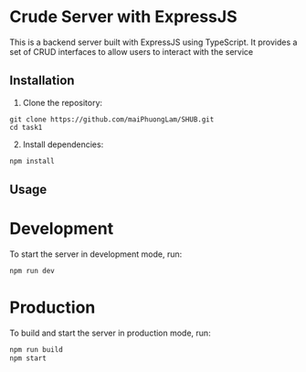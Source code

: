 # Crude Server with ExpressJS

This is a backend server built with ExpressJS using TypeScript. It provides a set of CRUD interfaces to allow users to interact with the service

## Installation

1. Clone the repository:

```
git clone https://github.com/maiPhuongLam/SHUB.git
cd task1
```

2. Install dependencies:

```bash
npm install
```

## Usage

# Development

To start the server in development mode, run:

```bash
npm run dev
```

# Production

To build and start the server in production mode, run:

```bash
npm run build
npm start
```
